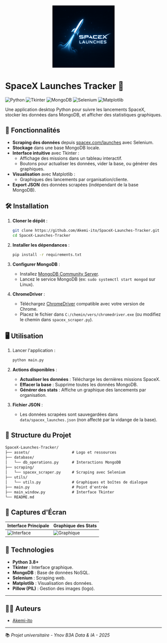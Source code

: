 <p align="center">
  <img src="assets/logo.png" alt="SpaceX Launches Tracker" width="200">
</p>

# SpaceX Launches Tracker 🚀

![Python](https://img.shields.io/badge/Python-3.8%2B-blue)
![Tkinter](https://img.shields.io/badge/GUI-Tkinter-green)
![MongoDB](https://img.shields.io/badge/Database-MongoDB-orange)
![Selenium](https://img.shields.io/badge/Scraping-Selenium-yellowgreen)
![Matplotlib](https://img.shields.io/badge/Visualization-Matplotlib-red)

Une application desktop Python pour suivre les lancements SpaceX, stocker les données dans MongoDB, et afficher des statistiques graphiques.

## 📌 Fonctionnalités
- **Scraping des données** depuis [spacex.com/launches](https://www.spacex.com/launches/) avec Selenium.
- **Stockage** dans une base MongoDB locale.
- **Interface intuitive** avec Tkinter :
  - Affichage des missions dans un tableau interactif.
  - Boutons pour actualiser les données, vider la base, ou générer des graphiques.
- **Visualisation** avec Matplotlib :
  - Graphiques des lancements par organisation/cliente.
- **Export JSON** des données scrapées (indépendant de la base MongoDB).

## 🛠 Installation
1. **Cloner le dépôt** :
   ```bash
   git clone https://github.com/Akemi-ito/SpaceX-Launches-Tracker.git
   cd SpaceX-Launches-Tracker
   ```

2. **Installer les dépendances** :
   ```bash
   pip install -r requirements.txt
   ```

3. **Configurer MongoDB** :
   - Installez [MongoDB Community Server](https://www.mongodb.com/try/download/community).
   - Lancez le service MongoDB (ex: `sudo systemctl start mongod` sur Linux).

4. **ChromeDriver** :
   - Téléchargez [ChromeDriver](https://chromedriver.chromium.org/) compatible avec votre version de Chrome.
   - Placez le fichier dans `C:/chemin/vers/chromedriver.exe` (ou modifiez le chemin dans `spacex_scraper.py`).

## 🖥 Utilisation
1. Lancer l'application :
   ```bash
   python main.py
   ```

2. **Actions disponibles** :
   - **Actualiser les données** : Télécharge les dernières missions SpaceX.
   - **Effacer la base** : Supprime toutes les données MongoDB.
   - **Générer des stats** : Affiche un graphique des lancements par organisation.

3. **Fichier JSON** :
   - Les données scrapées sont sauvegardées dans `data/spacex_launches.json` (non affecté par la vidange de la base).

## 📂 Structure du Projet
```
SpaceX-Launches-Tracker/
├── assets/                   # Logo et ressources
├── database/
│   └── db_operations.py      # Interactions MongoDB
├── scraping/
│   └── spacex_scraper.py     # Scraping avec Selenium
├── utils/
│   └── utils.py              # Graphiques et boîtes de dialogue
├── main.py                   # Point d'entrée
├── main_window.py            # Interface Tkinter
└── README.md
```

## 📸 Captures d'Écran
| Interface Principale | Graphique des Stats |
|----------------------|---------------------|
| ![Interface](assets/screenshot_main.png) | ![Graphique](assets/screenshot_stats.png) |

## 🔧 Technologies
- **Python 3.8+**
- **Tkinter** : Interface graphique.
- **MongoDB** : Base de données NoSQL.
- **Selenium** : Scraping web.
- **Matplotlib** : Visualisation des données.
- **Pillow (PIL)** : Gestion des images (logo).

---

## 🧑‍💻 Auteurs

* [Akemi-ito](https://github.com/Akemi-ito)

---

📚 *Projet universitaire - Ynov B3A Data & IA - 2025*
